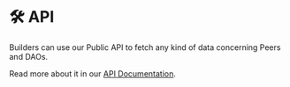 # 🛠️ API

Builders can use our Public API to fetch any kind of data concerning Peers and DAOs.

Read more about it in our [API Documentation](https://api.peerme.io/docs/index.html).
